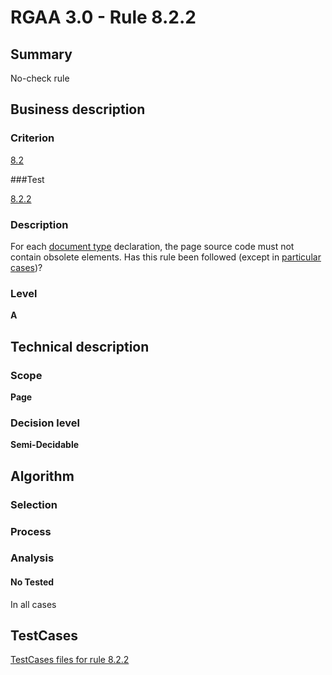 # RGAA 3.0 -  Rule 8.2.2

## Summary

No-check rule

## Business description

### Criterion

[8.2](http://disic.github.io/rgaa_referentiel_en/RGAA3.0_Criteria_English_version_v1.html#crit-8-2)

###Test

[8.2.2](http://disic.github.io/rgaa_referentiel_en/RGAA3.0_Criteria_English_version_v1.html#test-8-2-2)

### Description
For each <a href="http://disic.github.io/rgaa_referentiel_en/RGAA3.0_Glossary_English_version_v1.html#mDTD">document
  type</a> declaration, the page source code must not
    contain obsolete elements. Has this rule been
    followed (except in <a title="Particular cases for criterion 8.2" href="http://disic.github.io/rgaa_referentiel_en/RGAA3.0_Particular_cases_English_version_v1.html#cpCrit8-2">particular cases</a>)? 


### Level

**A**

## Technical description

### Scope

**Page**

### Decision level

**Semi-Decidable**

## Algorithm

### Selection

### Process

### Analysis

#### No Tested 

In all cases




##  TestCases 

[TestCases files for rule 8.2.2](https://github.com/Asqatasun/Asqatasun/tree/master/rules/rules-rgaa3.0/src/test/resources/testcases/rgaa30/Rgaa30Rule080202/) 



